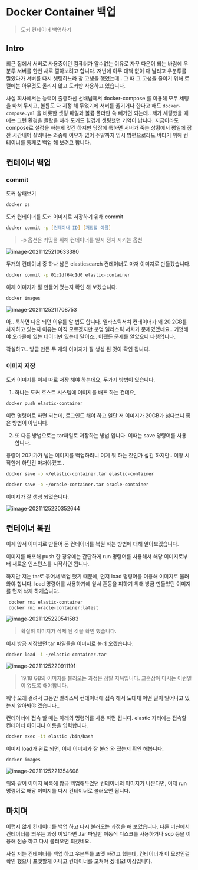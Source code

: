 # Docker Container 백업

> 도커 컨테이너 백업하기

## Intro

최근 집에서 서버로 사용중이던 컴퓨터가 알수없는 이유로 자꾸 다운이 되는 바람에 우분투 서버를 한번 새로 깔아보려고 합니다. 저번에 아무 대책 없이 다 날리고 우분투를 깔았다가 서버를 다시 셋팅하느라 참 고생을 했었는데.. 그 때 그 고생을 줄이기 위해 로컬에는 아무것도 올리지 않고 도커만 사용하고 있습니다.

사실 회사에서는 능력이 출중하신 선배님께서 docker-compose 를 이용해 모두 세팅을 마쳐 두시고, 볼륨도 다 지정 해 두었기에 서버를 옮기거나 한다고 해도 `docker-compose.yml` 을 비롯한 셋팅 파일과 볼륨 폴더만 쏙 빼가면 되는데.. 제가 세팅했을 때에는 그런 환경을 몰랐을 때라 도커도 힘겹게 셋팅했던 기억이 납니다. 지금이라도 compose로 설정을 하는게 맞긴 하지만 당장에 툭하면 서버가 죽는 상황에서 평일에 잠깐 시간내어 살려내는 와중에 여유가 없어 주말까지 임시 방편으로라도 버티기 위해 컨테이너를 통째로 백업 해 보려고 합니다.

## 컨테이너 백업

### commit

도커 상태보기

```bash 
docker ps
```

도커 컨테이너를 도커 이미지로 저장하기 위해 commit

``` zsh
docker commit -p [컨테이너 ID] [저장할 이름]
```

> -p 옵션은 커밋을 위해 컨테이너를 일시 정지 시키는 옵션

![image-20211125210633380](https://raw.githubusercontent.com/Shane-Park/mdblog/main/devops/docker/container-backup.assets/image-20211125210633380.png)

두개의 컨테이너 중 하나 남은 elasticsearch 컨테이너도 마저 이미지로 만들겠습니다.

```bash
docker commit -p 01c2df64c1d0 elastic-container
```

이제 이미지가 잘 만들어 졌는지 확인 해 보겠습니다.

```bash
docker images
```

![image-20211125211708753](https://raw.githubusercontent.com/Shane-Park/mdblog/main/devops/docker/container-backup.assets/image-20211125211708753.png)

아.. 툭하면 다운 되던 이유를 알 법도 합니다. 엘라스틱서치 컨테이너가 왜 20.2GB를 차지하고 있는지 이유는 아직 모르겠지만 분명 엘라스틱 서치가 문제였겠네요.. 기껏해야 오라클에 있는 데이터만 있는데 말이죠.. 어쨌든 문제를 알았으니 다행입니다.

각설하고.. 방금 만든 두 개의 이미지가 잘 생성 된 것이 확인 됩니다.

### 이미지 저장

도커 이미지를 이제 따로 저장 해야 하는데요, 두가지 방법이 있습니다.

1. 하나는 도커 호스트 시스템에 이미지를 배포 하는 건데요, 

```bash
docker push elastic-container
```

이런 명령어로 하면 되는데, 로그인도 해야 하고 일단 저 이미지가 20GB가 넘다보니 좋은 방법이 아닙니다.

2. 또 다른 방법으로는 tar파일로 저장하는 방법 입니다. 이때는 save 명령어를 사용 합니다.

용량이 20기가가 넘는 이미지를 백업하려니 이게 뭐 하는 짓인가 싶긴 하지만.. 이왕 시작한거 하던건 마쳐야겠죠..

```bash
docker save -o ~/elastic-container.tar elastic-container
```

```bash
docker save -o ~/oracle-container.tar oracle-container
```

이미지가 잘 생성 되었습니다.

![image-20211125220352644](https://raw.githubusercontent.com/Shane-Park/mdblog/main/devops/docker/container-backup.assets/image-20211125220352644.png)

## 컨테이너 복원

이제 앞서 이미지로 만들어 둔 컨테이너를 복원 하는 방법에 대해 알아보겠습니다.

이미지를 배포해 push 한 경우에는 간단하게 run 명령어를 사용해서 해당 이미지로부터 새로운 인스턴스를 시작하면 됩니다.

하지만 저는 tar로 묶어서 백업 했기 때문에, 먼저 load 명령어를 이용해 이미지로 불러와야 합니다. load 명령어를 사용하기에 앞서 혼동을 피하기 위해 방금 만들었던 이미지를 먼저 삭제 하게습니다.

```bash
 docker rmi elastic-container
 docker rmi oracle-container:latest
```

![image-20211125220541583](https://raw.githubusercontent.com/Shane-Park/mdblog/main/devops/docker/container-backup.assets/image-20211125220541583.png)

> 확실히 이미지가 삭제 된 것을 확인 했습니다.

이제 방금 저장했던 tar 파일들을 이미지로 불러 오겠습니다.

```bash
docker load -i ~/elastic-container.tar
```

![image-20211125220911191](https://raw.githubusercontent.com/Shane-Park/mdblog/main/devops/docker/container-backup.assets/image-20211125220911191.png)

> 19.18 GB의 이미지를 불러오는 과정은 정말 지옥입니다. 교훈삼아 다시는 이런일이 없도록 해야합니다.

워낙 오래 걸려서 그동안 엘라스틱 컨테이너에 접속 해서 도대체 어떤 일이 일어나고 있는지 알아봐야 겠습니다..

컨테이너에 접속 할 때는 아래의 명령어를 사용 하면 됩니다. elastic 자리에는 접속할 컨테이너 아이디나 이름을 입력합니다.

```bash
docker exec -it elastic /bin/bash
```

이미지  load가 완료 되면, 이제 이미지가 잘 불러 와 졌는지 확인 해봅니다.

```bash
docker images
```

![image-20211125221354608](https://raw.githubusercontent.com/Shane-Park/mdblog/main/devops/docker/container-backup.assets/image-20211125221354608.png)

위와 같이 이미지 목록에 방금 백업해두었던 컨테이너의 이미지가 나온다면, 이제 run 명령어로 해당 이미지를 다시 컨테이너로 불러오면 됩니다.

## 마치며

어렵지 않게 컨테이너를 백업 하고 다시 불러오는 과정을 해 보았습니다. 다른 머신에서 컨테이너를 띄우는 과정 이었다면 .tar 파일만 이동식 디스크를 사용하거나 scp 등을 이용해 전송 하고 다시 불러오면 되겠네요.

사실 저는 컨테이너를 백업 하고 우분투를 포맷 하려고 했는데, 컨테이너가 이 모양인걸 확인 했으니 포맷할게 아니고 컨테이너를 고쳐야 겠네요! 이상입니다. 